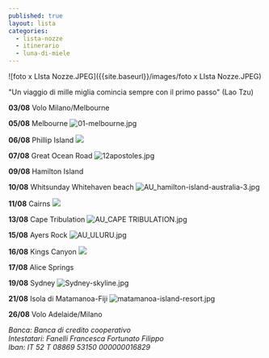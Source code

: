 ```yaml
---
published: true
layout: lista
categories:
  - lista-nozze
  - itinerario
  - luna-di-miele
---
```

![foto x LIsta Nozze.JPEG]({{site.baseurl}}/images/foto x LIsta Nozze.JPEG)
<div class="citazione">
"Un viaggio di mille miglia comincia sempre con il primo passo" (Lao Tzu)
</div>

**03/08** Volo Milano/Melbourne

**05/08** Melbourne
![01-melbourne.jpg]({{site.baseurl}}/images/01-melbourne.jpg)

**06/08** Phillip Island
![]({{site.baseurl}}/images/PENGUINS%20PARADE.jpg)

**07/08** Great Ocean Road
![12apostoles.jpg]({{site.baseurl}}/images/12apostoles.jpg)

**09/08** Hamilton Island

**10/08** Whitsunday Whitehaven beach
![AU_hamilton-island-australia-3.jpg]({{site.baseurl}}/images/AU_hamilton-island-australia-3.jpg)

**11/08** Cairns
![]({{site.baseurl}}/images/AU_BARRIERA%20CORALLINA%20MOOD.jpg)

**13/08** Cape Tribulation
![AU_CAPE TRIBULATION.jpg]({{site.baseurl}}/images/AU_CAPE%20TRIBULATION.jpg)

**15/08** Ayers Rock
![AU_ULURU.jpg]({{site.baseurl}}/images/AU_ULURU.jpg)

**16/08** Kings Canyon
![]({{site.baseurl}}/images/AU_kings-canyon-australia-6.jpg)

**17/08** Alice Springs

**19/08** Sydney
![Sydney-skyline.jpg]({{site.baseurl}}/images/Sydney-skyline.jpg)

**21/08** Isola di Matamanoa-Fiji
![matamanoa-island-resort.jpg]({{site.baseurl}}/images/matamanoa-island-resort.jpg)

**26/08** Volo Adelaide/Milano
	 

<address>
Banca: Banca di credito cooperativo<br/>
Intestatari: Fanelli Francesca  Fortunato Filippo<br/>
Iban: IT 52 T 08869 53150 000000016829<br/>
</address>
